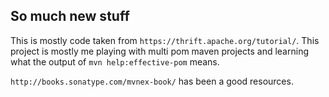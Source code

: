 So much new stuff
-----------------
This is mostly code taken from `https://thrift.apache.org/tutorial/`. This project is mostly me playing with multi pom maven projects and learning what the output of `mvn help:effective-pom` means.

`http://books.sonatype.com/mvnex-book/` has been a good resources.
